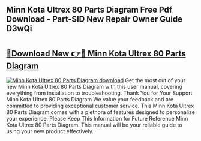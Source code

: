 ## Minn Kota Ultrex 80 Parts Diagram Free Pdf Download - Part-SID New Repair Owner Guide D3wQi

# <h2><a href="http://dfo2mpm.blite.top/?on=Minn+Kota+Ultrex+80+Parts+Diagram">🔗Download New 👉🔴 Minn Kota Ultrex 80 Parts Diagram</a></h2>

[![Minn Kota Ultrex 80 Parts Diagram download](https://i.imgur.com/lujVjoI.png)](http://dfo2mpm.blite.top/?on=Minn+Kota+Ultrex+80+Parts+Diagram)
Get the most out of your new Minn Kota Ultrex 80 Parts Diagram with this user manual, covering everything from installation to troubleshooting. Thank You for Your Support Minn Kota Ultrex 80 Parts Diagram We value your feedback and are committed to providing exceptional customer service. This Minn Kota Ultrex 80 Parts Diagram comes with a plethora of features designed to personalize your experience. Please Keep This Information for Future Reference Minn Kota Ultrex 80 Parts Diagram. This manual will be your reliable guide to using your new product effectively.
